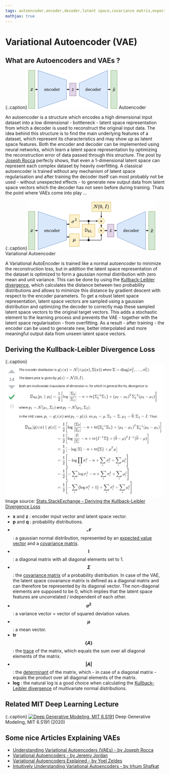 ```yaml
---
tags: autoencoder,encoder,decoder,latent space,covariance matrix,expected value,gaussian distribution,Kullback-Leibler divergence
mathjax: true
---
```

# Variational Autoencoder (VAE)

## What are Autoencoders and VAEs ?

{:.caption}
![Classical Autoencoder](assets/images/autoencoder.png)
Autoencoder
<div class="clearfix"></div>


An autoencoder is a structure which encodes a high dimensional input dataset into a low dimensional - bottleneck - latent space representation from which a decoder is used to reconstruct the original input data. The idea behind this structure is to find the main underlying features of a dataset, which represent its characteristics and may show up as latent space features. Both the encoder and decoder can be implemented using neural networks, which learn a latent space representation by optimizing the reconstruction error of data passed through this structure. The post by [Joseph Rocca](https://towardsdatascience.com/@joseph.rocca) perfecly shows, that even a 1-dimensional latent space can represent each complex dataset by heavily overfitting. A classical autoencoder is trained without any mechanism of latent space regularisation and after training the decoder itself can most probably not be used - without unexpected effects - to generate new output data from latent space vectors which the decoder has not seen before during training. Thats the point where VAEs come into play ...

{:.caption}
![Variational Autoencoder](assets/images/variational_autoencoder.png)
Variational Autoencoder
<div class="clearfix"></div>

A Variational AutoEncoder is trained like a normal autoencoder to minimize the reconstruction loss, but in addition the latent space representation of the dataset is optimized to form a gaussian normal distribution with zero mean and unit variance. This can be done by using the [Kullback-Leibler divergence](https://en.wikipedia.org/wiki/Kullback%E2%80%93Leibler_divergence#Multivariate_normal_distributions), which calculates the distance between two probability distributions and allows to miminize this distance by gradient descent with respect to the encoder parameters. To get a robust latent space representation, latent space vectors are sampled using a gaussian distribution and optimizing the decoder to correctly map these sampled latent space vectors to the original target vectors. This adds a stochastic element to the learning process and prevents the VAE - together with the latent space regularisation - from overfitting. As a result - after training - the encoder can be used to generate new, better interpolated and more meaningful output data from unseen latent space vectors.

## Deriving the Kullback-Leibler Divergence Loss

{:.caption}
![fully connected layer forward pass](assets/images/deriving_the_KL_divergence_loss_for_vaes.png)
Image source: [Stats.StackExchange - Deriving the Kullback-Leibler Divergence Loss](https://stats.stackexchange.com/questions/318748/deriving-the-kl-divergence-loss-for-vaes)
<div class="clearfix"></div>

- **x** and **z** : encoder input vector and latent space vector.
- **p** and **q** : probability distributions.
- **$$\mathcal{N}$$** : a gaussian normal distribution, represented by an [expected value vector](https://en.wikipedia.org/wiki/Expected_value) and a [covariance matrix](https://en.wikipedia.org/wiki/Covariance_matrix).
- **$$\pmb{I}$$** : a diagonal matrix with all diagonal elements set to 1.
- **$$\Sigma$$** : the [covariance matrix](https://en.wikipedia.org/wiki/Covariance_matrix) of a probability distribution. In case of the VAE, the latent space covariance matrix is defined as a diagonal matrix and can therefore be represented by its diagonal vector. The non-diagonal elements are supposed to be 0, which implies that the latent space features are uncorrelated / independent of each other.
- **$$\sigma^2$$** : a variance vector = vector of squared deviation values.
- **$$\mu$$** : a mean vector.
- **tr$$\{A\}$$** : the [trace](https://en.wikipedia.org/wiki/Trace_(linear_algebra)) of the matrix, which equals the sum over all diagonal elements of the matrix.
- **$$\vert A \vert$$** : the [determinant](https://en.wikipedia.org/wiki/Determinant) of the matrix, which - in case of a diagonal matrix - equals the product over all diagonal elements of the matrix.
- **log** : the natural log is a good choice when calculating the [Kullback-Leibler divergence](https://en.wikipedia.org/wiki/Kullback%E2%80%93Leibler_divergence#Multivariate_normal_distributions) of multivariate normal distributions.

## Related MIT Deep Learning Lecture

{:.caption}
[![Deep Generative Modeling, MIT 6.S191](https://img.youtube.com/vi/rZufA635dq4/0.jpg)](https://www.youtube.com/watch?v=rZufA635dq4)
Deep Generative Modeling, MIT 6.S191 (2020)
<div class="clearfix"></div>

## Some nice Articles Explaining VAEs

- [Understanding Variational Autoencoders (VAEs) - by Joseph Rocca](https://towardsdatascience.com/understanding-variational-autoencoders-vaes-f70510919f73)
- [Variational Autoencoders - by Jeremy Jordan](https://www.jeremyjordan.me/variational-autoencoders/)
- [Variational Autoencoders Explained - by Yoel Zeldes](https://anotherdatum.com/vae.html)
- [Intuitively Understanding Variational Autoencoders - by Irhum Shafkat](https://towardsdatascience.com/intuitively-understanding-variational-autoencoders-1bfe67eb5daf)

